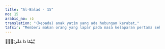 ```yaml
---
title: "Al-Balad - 15"
no: 15
arabic_no: ١٥
translation: "(kepada) anak yatim yang ada hubungan kerabat,"
tafsir: "Memberi makan orang yang lapar pada masa kelaparan pertama sekali ditujukan pada anak-anak yatim yang ada hubungan keluarga dengan pemberi. Siapa lagi yang akan mau memperhatikan mereka bila bukan keluarga sendiri karena orang tuanya sudah tiada? Perhatian pada keluarga memang harus didahulukan sebagaimana sabda Rasulullah saw berikut:\n\nSedekah kepada orang miskin adalah sedekah (satu amal), sedekah kepada orang yang punya hubungan keluarga ada dua amal, sedekah dan silaturrahim. (Riwayat Ahmad, at-Tirmidhi, dan an-Nasa'i).\n\nSelanjutnya yang perlu mendapat perhatian utama adalah orang-orang miskin yang terhempas ke tanah, yaitu orang-orang yang begitu miskinnya sehingga tidak punya tempat untuk berteduh. Mereka misalnya tunawisma, gelandangan, anak jalanan, dan sebagainya."
---
```


يَّتِيْمًا ذَا مَقْرَبَةٍۙ
